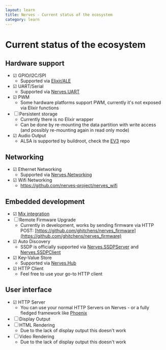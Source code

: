 ```yaml
---
layout: learn
title: Nerves - Current status of the ecosystem
category: learn
---
```


# Current status of the ecosystem

## Hardware support

- ☑ GPIO/I2C/SPI
  - Supported via [Elixir/ALE](https://github.com/fhunleth/elixir_ale)
- ☑ UART/Serial
  - Supported via [Nerves.UART](https://github.com/nerves-project/nerves_uart)
- ☑ PWM
  - Some hardware platforms support PWM, currently it's not exposed via Elixir functions
- ☐ Persistent storage
  - Currently there is no Elixir wrapper
  - Can be done by re-mounting the data partition with write access (and possibly re-mounting again in read only mode)
- ☑ Audio Output
  - ALSA is supported by buildroot, check the [EV3](https://github.com/nerves-project/nerves_system_ev3) repo

## Networking

- ☑ Ethernet Networking
  - Supported via [Nerves.Networking](https://github.com/nerves-project/nerves_networking)
- ☑ Wifi Networking
  - https://github.com/nerves-project/nerves_wifi

## Embedded development

- ☑ [Mix integration](https://hexdocs.pm/nerves/getting-started.html#making-firmware)
- ☐ Remote Firmware Upgrade
  - Currently in development, works by sending firmware via HTTP POST: [https://github.com/ghitchens/nerves_firmware](https://github.com/ghitchens/nerves_firmware)
- ☑ Auto Discovery
  - SSDP is officially supported via [Nerves.SSDPServer](https://github.com/nerves-project/nerves_ssdp_server) and [Nerves.SSDPClient](https://github.com/nerves-project/nerves_ssdp_client)
- ☑ Key-Value Store
  - Supported via [Nerves.Hub](https://github.com/nerves-project/nerves_hub)
- ☑ HTTP Client
  - Feel free to use your go-to HTTP client

## User interface

- ☑ HTTP Server
  - You can use your normal HTTP Servers on Nerves - or a fully fledged framework like [Phoenix](http://www.phoenixframework.org/)
- ☐ Display Output
- ☐ HTML Rendering
  - Due to the lack of display output this doesn't work
- ☐ Video Rendering
  - Due to the lack of display output this doesn't work
